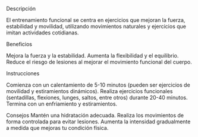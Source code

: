 Descripción

El entrenamiento funcional se centra en ejercicios que mejoran la fuerza, estabilidad y movilidad, utilizando movimientos naturales y ejercicios que imitan actividades cotidianas.

Beneficios

Mejora la fuerza y la estabilidad.
Aumenta la flexibilidad y el equilibrio.
Reduce el riesgo de lesiones al mejorar el movimiento funcional del cuerpo.

Instrucciones

Comienza con un calentamiento de 5-10 minutos (pueden ser ejercicios de movilidad y estiramientos dinámicos).
Realiza ejercicios funcionales (sentadillas, flexiones, lunges, saltos, entre otros) durante 20-40 minutos.
Termina con un enfriamiento y estiramientos.

Consejos
Mantén una hidratación adecuada.
Realiza los movimientos de forma controlada para evitar lesiones.
Aumenta la intensidad gradualmente a medida que mejoras tu condición física.
